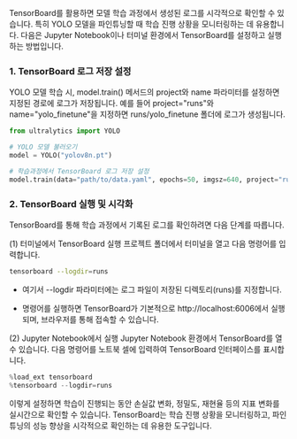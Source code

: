 TensorBoard를 활용하면 모델 학습 과정에서 생성된 로그를 시각적으로 확인할 수 있습니다. 특히 YOLO 모델을 파인튜닝할 때 학습 진행 상황을 모니터링하는 데 유용합니다. 다음은 Jupyter Notebook이나 터미널 환경에서 TensorBoard를 설정하고 실행하는 방법입니다.

### 1. TensorBoard 로그 저장 설정
YOLO 모델 학습 시, model.train() 메서드의 project와 name 파라미터를 설정하면 지정된 경로에 로그가 저장됩니다. 예를 들어 project="runs"와 name="yolo_finetune"을 지정하면 runs/yolo_finetune 폴더에 로그가 생성됩니다.


```python
from ultralytics import YOLO

# YOLO 모델 불러오기
model = YOLO("yolov8n.pt")

# 학습과정에서 TensorBoard 로그 저장 설정
model.train(data="path/to/data.yaml", epochs=50, imgsz=640, project="runs", name="yolo_finetune")
```

### 2. TensorBoard 실행 및 시각화
TensorBoard를 통해 학습 과정에서 기록된 로그를 확인하려면 다음 단계를 따릅니다.

(1) 터미널에서 TensorBoard 실행
프로젝트 폴더에서 터미널을 열고 다음 명령어를 입력합니다.

```bash
tensorboard --logdir=runs
```

- 여기서 --logdir 파라미터에는 로그 파일이 저장된 디렉토리(runs)를 지정합니다.

- 명령어를 실행하면 TensorBoard가 기본적으로 http://localhost:6006에서 실행되며, 브라우저를 통해 접속할 수 있습니다.

(2) Jupyter Notebook에서 실행
Jupyter Notebook 환경에서 TensorBoard를 열 수 있습니다. 다음 명령어를 노트북 셀에 입력하여 TensorBoard 인터페이스를 표시합니다.

```python
%load_ext tensorboard
%tensorboard --logdir=runs
```
이렇게 설정하면 학습이 진행되는 동안 손실값 변화, 정밀도, 재현율 등의 지표 변화를 실시간으로 확인할 수 있습니다. TensorBoard는 학습 진행 상황을 모니터링하고, 파인튜닝의 성능 향상을 시각적으로 확인하는 데 유용한 도구입니다.